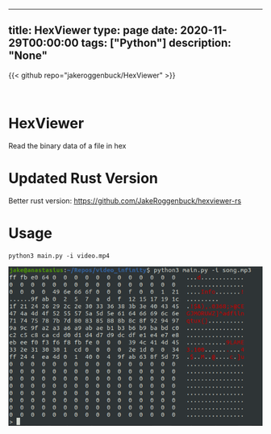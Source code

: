 
---
title: HexViewer
type: page
date: 2020-11-29T00:00:00
tags: ["Python"]
description: "None"
---

{{< github repo="jakeroggenbuck/HexViewer" >}}

<br>

# HexViewer
Read the binary data of a file in hex

# Updated Rust Version
Better rust version: https://github.com/JakeRoggenbuck/hexviewer-rs

# Usage
```
python3 main.py -i video.mp4
```

![Example image](https://github.com/JakeRoggenbuck/HexViewer/blob/main/screenshot.png?raw=true)
